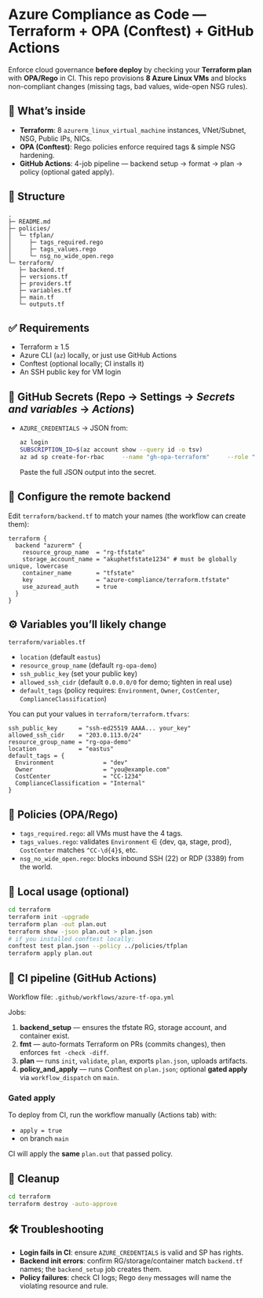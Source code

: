 # Azure Compliance as Code — Terraform + OPA (Conftest) + GitHub Actions

Enforce cloud governance **before deploy** by checking your **Terraform plan** with **OPA/Rego** in CI. This repo provisions **8 Azure Linux VMs** and blocks non-compliant changes (missing tags, bad values, wide-open NSG rules).

## 🔩 What’s inside
- **Terraform**: 8 `azurerm_linux_virtual_machine` instances, VNet/Subnet, NSG, Public IPs, NICs.
- **OPA (Conftest)**: Rego policies enforce required tags & simple NSG hardening.
- **GitHub Actions**: 4-job pipeline — backend setup → format → plan → policy (optional gated apply).

## 📁 Structure
```
.
├─ README.md
├─ policies/
│  └─ tfplan/
│     ├─ tags_required.rego
│     ├─ tags_values.rego
│     └─ nsg_no_wide_open.rego
└─ terraform/
   ├─ backend.tf
   ├─ versions.tf
   ├─ providers.tf
   ├─ variables.tf
   ├─ main.tf
   └─ outputs.tf
```

## ✅ Requirements
- Terraform ≥ 1.5
- Azure CLI (`az`) locally, or just use GitHub Actions
- Conftest (optional locally; CI installs it)
- An SSH public key for VM login

## 🔐 GitHub Secrets (Repo → Settings → *Secrets and variables* → *Actions*)
- `AZURE_CREDENTIALS` → JSON from:
  ```bash
  az login
  SUBSCRIPTION_ID=$(az account show --query id -o tsv)
  az ad sp create-for-rbac     --name "gh-opa-terraform"     --role "Contributor"     --scopes "/subscriptions/$SUBSCRIPTION_ID"     --sdk-auth
  ```
  Paste the full JSON output into the secret.

## 🧱 Configure the remote backend
Edit `terraform/backend.tf` to match your names (the workflow can create them):
```hcl
terraform {
  backend "azurerm" {
    resource_group_name  = "rg-tfstate"
    storage_account_name = "akuphetfstate1234" # must be globally unique, lowercase
    container_name       = "tfstate"
    key                  = "azure-compliance/terraform.tfstate"
    use_azuread_auth     = true
  }
}
```

## ⚙️ Variables you’ll likely change
`terraform/variables.tf`
- `location` (default `eastus`)
- `resource_group_name` (default `rg-opa-demo`)
- `ssh_public_key` (set your public key)
- `allowed_ssh_cidr` (default `0.0.0.0/0` for demo; tighten in real use)
- `default_tags` (policy requires: `Environment`, `Owner`, `CostCenter`, `ComplianceClassification`)

You can put your values in `terraform/terraform.tfvars`:
```hcl
ssh_public_key      = "ssh-ed25519 AAAA... your_key"
allowed_ssh_cidr    = "203.0.113.0/24"
resource_group_name = "rg-opa-demo"
location            = "eastus"
default_tags = {
  Environment              = "dev"
  Owner                    = "you@example.com"
  CostCenter               = "CC-1234"
  ComplianceClassification = "Internal"
}
```

## 🧪 Policies (OPA/Rego)
- `tags_required.rego`: all VMs must have the 4 tags.
- `tags_values.rego`: validates `Environment` ∈ {dev, qa, stage, prod}, `CostCenter` matches `^CC-\d{4}$`, etc.
- `nsg_no_wide_open.rego`: blocks inbound SSH (22) or RDP (3389) from the world.

## 🧰 Local usage (optional)
```bash
cd terraform
terraform init -upgrade
terraform plan -out plan.out
terraform show -json plan.out > plan.json
# if you installed conftest locally:
conftest test plan.json --policy ../policies/tfplan
terraform apply plan.out
```

## 🤖 CI pipeline (GitHub Actions)
Workflow file: `.github/workflows/azure-tf-opa.yml`

Jobs:
1. **backend_setup** — ensures the tfstate RG, storage account, and container exist.
2. **fmt** — auto-formats Terraform on PRs (commits changes), then enforces `fmt -check -diff`.
3. **plan** — runs `init`, `validate`, `plan`, exports `plan.json`, uploads artifacts.
4. **policy_and_apply** — runs Conftest on `plan.json`; optional **gated apply** via `workflow_dispatch` on `main`.

### Gated apply
To deploy from CI, run the workflow manually (Actions tab) with:
- `apply = true`
- on branch `main`

CI will apply the **same** `plan.out` that passed policy.

## 🧹 Cleanup
```bash
cd terraform
terraform destroy -auto-approve
```

## 🛠 Troubleshooting
- **Login fails in CI**: ensure `AZURE_CREDENTIALS` is valid and SP has rights.
- **Backend init errors**: confirm RG/storage/container match `backend.tf` names; the `backend_setup` job creates them.
- **Policy failures**: check CI logs; Rego `deny` messages will name the violating resource and rule.
